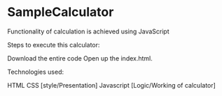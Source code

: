 # SampleCalculator
Functionality of calculation is achieved using JavaScript

Steps to execute this calculator:

Download the entire code
Open up the index.html.


Technologies used:

HTML
CSS [style/Presentation]
Javascript [Logic/Working of calculator]
